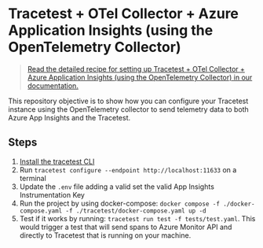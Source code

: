 # Tracetest + OTel Collector + Azure Application Insights (using the OpenTelemetry Collector)

> [Read the detailed recipe for setting up Tracetest + OTel Collector + Azure Application Insights (using the OpenTelemetry Collector) in our documentation.](https://docs.tracetest.io/examples-tutorials/recipes/running-tracetest-with-azure-app-insights-collector)

This repository objective is to show how you can configure your Tracetest instance using the OpenTelemetry collector to send telemetry data to both Azure App Insights and the Tracetest.

## Steps

1. [Install the tracetest CLI](https://docs.tracetest.io/installing/)
2. Run `tracetest configure --endpoint http://localhost:11633` on a terminal
3. Update the `.env` file adding a valid set the valid App Insights Instrumentation Key
4. Run the project by using docker-compose: `docker compose -f ./docker-compose.yaml -f ./tracetest/docker-compose.yaml up -d`
5. Test if it works by running: `tracetest run test -f tests/test.yaml`. This would trigger a test that will send spans to Azure Monitor API and directly to Tracetest that is running on your machine.
